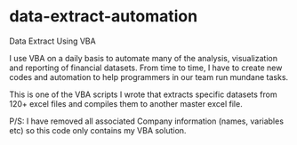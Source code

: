 # data-extract-automation
Data Extract Using VBA

I use VBA on a daily basis to automate many of the analysis, visualization and reporting of financial datasets. From time to time, I have to create new codes and automation to help programmers in our team run mundane tasks.

This is one of the VBA scripts I wrote that extracts specific datasets from 120+ excel files and compiles them to another master excel file.

P/S: I have removed all associated Company information (names, variables etc) so this code only contains my VBA solution.
